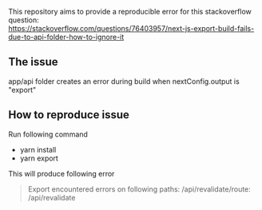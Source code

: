 This repository aims to provide a reproducible error for this stackoverflow question:  
https://stackoverflow.com/questions/76403957/next-js-export-build-fails-due-to-api-folder-how-to-ignore-it

## The issue

app/api folder creates an error during build when nextConfig.output is "export"

## How to reproduce issue

Run following command

- yarn install
- yarn export

This will produce following error

> Export encountered errors on following paths:
    /api/revalidate/route: /api/revalidate

